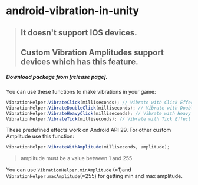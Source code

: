 # android-vibration-in-unity

> ## It doesn't support IOS devices.
> ## Custom Vibration Amplitudes support devices which has this feature.

##### Download package from [release page].

You can use these functions to make vibrations in your game:

```c#
VibrationHelper.VibrateClick(milliseconds); // Vibrate with Click Effect amplitude
VibrationHelper.VibrateDoubleClick(milliseconds); // Vibrate with Double Click Effect amplitude
VibrationHelper.VibrateHeavyClick(milliseconds); // Vibrate with Heavy Click Effect amplitude
VibrationHelper.VibrateTick(milliseconds); // Vibrate with Tick Effect amplitude
```
These predefined effects work on Android API 29. For other custom Amplitude use this function:

```c#
VibrationHelper.VibrateWithAmplitude(milliseconds, amplitude);
```
> amplitude must be a value between 1 and 255

You can use ``` VibrationHelper.minAmplitude ``` (=1)and ``` VibrationHelper.maxAmplitude```(=255) for getting min and max amplitude.
